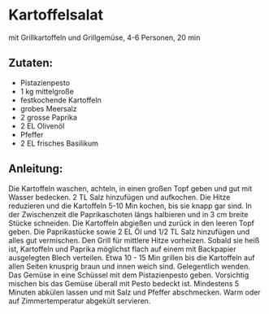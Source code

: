 Kartoffelsalat
===
mit Grillkartoffeln und Grillgemüse, 4-6 Personen, 20 min

Zutaten:
---
-   Pistazienpesto
- 1 kg mittelgroße
-   festkochende Kartoffeln
-   grobes Meersalz
- 2  grosse Paprika
- 2 EL Olivenöl
-   Pfeffer
- 2 EL frisches Basilikum

Anleitung:
---
Die Kartoffeln waschen, achteln, in einen großen Topf geben und gut mit Wasser bedecken.
2 TL Salz hinzufügen und aufkochen.
Die Hitze reduzieren und die Kartoffeln 5-10 Min kochen, bis sie knapp gar sind.
In der Zwischenzeit die Paprikaschoten längs halbieren und in 3 cm breite Stücke schneiden.
Die Kartoffeln abgießen und zurück in den leeren Topf geben.
Die Paprikastücke sowie 2 EL Öl und 1/2 TL Salz hinzufügen und alles gut vermischen.
Den Grill für mittlere Hitze vorheizen.
Sobald sie heiß ist, Kartoffeln und Paprika möglichst flach auf einem mit Backpapier ausgelegten Blech verteilen.
Etwa 10 - 15 Min grillen bis die Kartoffeln auf allen Seiten knusprig braun und innen weich sind.
Gelegentlich wenden.
Das Gemüse in eine Schüssel mit dem Pistazienpesto geben.
Vorsichtig mischen bis das Gemüse überall mit Pesto bedeckt ist.
Mindestens 5 Minuten abkülen lassen und mit Salz und Pfeffer abschmecken.
Warm oder auf Zimmertemperatur abgekült servieren.